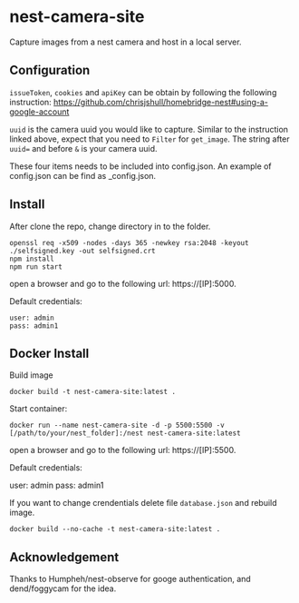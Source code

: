# nest-camera-site
Capture images from a nest camera and host in a local server. 

## Configuration
`issueToken`, `cookies` and `apiKey` can be obtain by following the following instruction:
https://github.com/chrisjshull/homebridge-nest#using-a-google-account

`uuid` is the camera uuid you would like to capture. Similar to the instruction linked above, expect that you need to `Filter` for `get_image`. The string after `uuid=` and before `&` is your camera uuid.

These four items needs to be included into config.json. An example of config.json can be find as _config.json.

## Install
After clone the repo, change directory in to the folder.
```
openssl req -x509 -nodes -days 365 -newkey rsa:2048 -keyout ./selfsigned.key -out selfsigned.crt
npm install
npm run start
```
open a browser and go to the following url: https://[IP]:5000.

Default credentials:
```
user: admin
pass: admin1
```

## Docker Install
Build image
```
docker build -t nest-camera-site:latest .
```

Start container:
```
docker run --name nest-camera-site -d -p 5500:5500 -v [/path/to/your/nest_folder]:/nest nest-camera-site:latest
```

open a browser and go to the following url: https://[IP]:5500.

Default credentials:

user: admin
pass: admin1

If you want to change crendentials delete file `database.json` and rebuild image.
```
docker build --no-cache -t nest-camera-site:latest .
```

## Acknowledgement
Thanks to Humpheh/nest-observe for googe authentication, and dend/foggycam for the idea.
